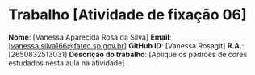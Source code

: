 # Trabalho [Atividade de fixação 06]

**Nome**: [Vanessa Aparecida Rosa da Silva]
**Email**: [vanessa.silva166@fatec.sp.gov.br]
**GitHub ID**: [Vanessa Rosagit]
**R.A.**: [2650832513031]
**Descrição do trabalho**:
[Aplique os padrões de cores estudados nesta aula na atividade]
